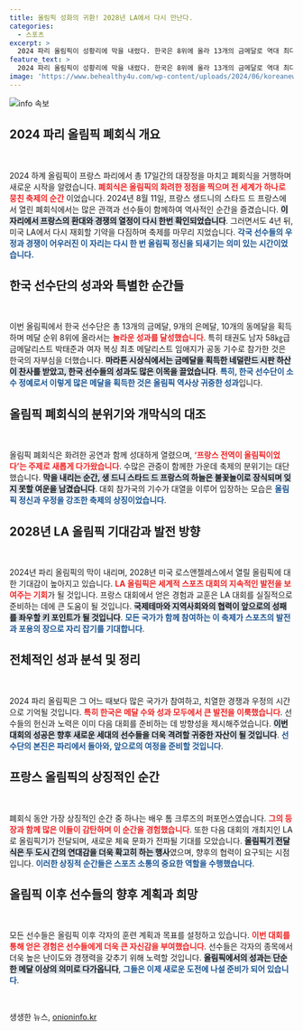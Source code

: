 ```yaml
---
title: 올림픽 성화의 귀환! 2028년 LA에서 다시 만난다.
categories:
  - 스포츠
excerpt: >
  2024 파리 올림픽이 성황리에 막을 내렸다. 한국은 8위에 올라 13개의 금메달로 역대 최다 수확 기록을 경신하며 소수정예의 저력을 과시했다. 4년 후 LA에서 재회할 올림픽의 열기가 기대된다!
feature_text: >
  2024 파리 올림픽이 성황리에 막을 내렸다. 한국은 8위에 올라 13개의 금메달로 역대 최다 수확 기록을 경신하며 소수정예의 저력을 과시했다. 4년 후 LA에서 재회할 올림픽의 열기가 기대된다!
image: 'https://www.behealthy4u.com/wp-content/uploads/2024/06/koreanews.jpg'
---
```


<p><img src="https://www.behealthy4u.com/wp-content/uploads/2024/06/koreanews.jpg" alt="info 속보" /></p>

<h2 data-ke-size="size26">2024 파리 올림픽 폐회식 개요</h2>

<p data-ke-size="size16">&nbsp;</p>

<p>2024 하계 올림픽이 프랑스 파리에서 총 17일간의 대장정을 마치고 폐회식을 거행하며 새로운 시작을 알렸습니다. <b><span style="color: #ee2323;">폐회식은 올림픽의 화려한 정점을 찍으며 전 세계가 하나로 뭉친 축제의 순간</span></b> 이었습니다. 2024년 8월 11일, 프랑스 생드니의 스타드 드 프랑스에서 열린 폐회식에서는 많은 관객과 선수들이 함께하여 역사적인 순간을 즐겼습니다. <b><span style="background-color: #21538527;">이 자리에서 프랑스의 환대와 경쟁의 열정이 다시 한번 확인되었습니다</span></b>. 그러면서도 4년 뒤, 미국 LA에서 다시 재회할 기약을 다짐하며 축제를 마무리 지었습니다. <b><span style="color: #1a5490;">각국 선수들의 우정과 경쟁이 어우러진 이 자리는 다시 한 번 올림픽 정신을 되새기는 의미 있는 시간이었습니다.</span></b></p>

<h2 data-ke-size="size26">한국 선수단의 성과와 특별한 순간들</h2>

<p data-ke-size="size16">&nbsp;</p>

<p>이번 올림픽에서 한국 선수단은 총 13개의 금메달, 9개의 은메달, 10개의 동메달을 획득하며 메달 순위 8위에 올라서는 <b><span style="color: #ee2323;">놀라운 성과를 달성했습니다</span></b>. 특히 태권도 남자 58㎏급 금메달리스트 박태준과 여자 복싱 최초 메달리스트 임애지가 공동 기수로 참가한 것은 한국의 자부심을 더했습니다. <b><span style="background-color: #21538527;">마라톤 시상식에서는 금메달을 획득한 네덜란드 시판 하산이 찬사를 받았고, 한국 선수들의 성과도 많은 이목을 끌었습니다</span></b>. <b><span style="color: #1a5490;">특히, 한국 선수단이 소수 정예로서 이렇게 많은 메달을 획득한 것은 올림픽 역사상 귀중한 성과</span></b>입니다.</p>

<h2 data-ke-size="size26">올림픽 폐회식의 분위기와 개막식의 대조</h2>

<p data-ke-size="size16">&nbsp;</p>

<p>올림픽 폐회식은 화려한 공연과 함께 성대하게 열렸으며, <b><span style="color: #ee2323;">‘프랑스 전역이 올림픽이었다’는 주제로 새롭게 다가왔습니다</span></b>. 수많은 관중이 함께한 가운데 축제의 분위기는 대단했습니다. <b><span style="background-color: #21538527;">막을 내리는 순간, 생 드니 스타드 드 프랑스의 하늘은 불꽃놀이로 장식되며 잊지 못할 여운을 남겼습니다</span></b>. 대회 참가국의 기수가 대열을 이루어 입장하는 모습은 <b><span style="color: #1a5490;">올림픽 정신과 우정을 강조한 축제의 상징이었습니다</span></b>.</p>

<h2 data-ke-size="size26">2028년 LA 올림픽 기대감과 발전 방향</h2>

<p data-ke-size="size16">&nbsp;</p>

<p>2024년 파리 올림픽의 막이 내리며, 2028년 미국 로스앤젤레스에서 열릴 올림픽에 대한 기대감이 높아지고 있습니다. <b><span style="color: #ee2323;">LA 올림픽은 세계적 스포츠 대회의 지속적인 발전을 보여주는 기회</span></b>가 될 것입니다. 프랑스 대회에서 얻은 경험과 교훈은 LA 대회를 실질적으로 준비하는 데에 큰 도움이 될 것입니다. <b><span style="background-color: #21538527;">국제테마와 지역사회와의 협력이 앞으로의 성패를 좌우할 키 포인트가 될 것입니다</span></b>. <b><span style="color: #1a5490;">모든 국가가 함께 참여하는 이 축제가 스포츠의 발전과 포용의 장으로 자리 잡기를 기대합니다</span></b>.</p>

<h2 data-ke-size="size26">전체적인 성과 분석 및 정리</h2>

<p data-ke-size="size16">&nbsp;</p>

<p>2024 파리 올림픽은 그 어느 때보다 많은 국가가 참여하고, 치열한 경쟁과 우정의 시간으로 기억될 것입니다. <b><span style="color: #ee2323;">특히 한국은 메달 수와 성과 모두에서 큰 발전을 이룩했습니다</span></b>. 선수들의 헌신과 노력은 이미 다음 대회를 준비하는 데 방향성을 제시해주었습니다. <b><span style="background-color: #21538527;">이번 대회의 성공은 향후 새로운 세대의 선수들을 더욱 격려할 귀중한 자산이 될 것입니다</span></b>. <b><span style="color: #1a5490;">선수단의 본진은 파리에서 돌아와, 앞으로의 여정을 준비할 것입니다</span></b>.</p>

<h2 data-ke-size="size26">프랑스 올림픽의 상징적인 순간</h2>

<p data-ke-size="size16">&nbsp;</p>

<p>폐회식 동안 가장 상징적인 순간 중 하나는 배우 톰 크루즈의 퍼포먼스였습니다. <b><span style="color: #ee2323;">그의 등장과 함께 많은 이들이 감탄하며 이 순간을 경험했습니다</span></b>. 또한 다음 대회의 개최지인 LA로 올림픽기가 전달되며, 새로운 체육 문화가 전파될 기대를 모았습니다. <b><span style="background-color: #21538527;">올림픽기 전달식은 두 도시 간의 연대감을 더욱 확고히 하는 행사</span></b>였으며, 향후의 협력이 요구되는 시점입니다. <b><span style="color: #1a5490;">이러한 상징적 순간들은 스포츠 소통의 중요한 역할을 수행했습니다</span></b>.</p>

<h2 data-ke-size="size26">올림픽 이후 선수들의 향후 계획과 희망</h2>

<p data-ke-size="size16">&nbsp;</p>

<p>모든 선수들은 올림픽 이후 각자의 훈련 계획과 목표를 설정하고 있습니다. <b><span style="color: #ee2323;">이번 대회를 통해 얻은 경험은 선수들에게 더욱 큰 자신감을 부여했습니다</span></b>. 선수들은 각자의 종목에서 더욱 높은 난이도와 경쟁력을 갖추기 위해 노력할 것입니다. <b><span style="background-color: #21538527;">올림픽에서의 성과는 단순한 메달 이상의 의미로 다가옵니다</span></b>, <b><span style="color: #1a5490;">그들은 이제 새로운 도전에 나설 준비가 되어 있습니다</span></b>.</p>

<p data-ke-size="size16">&nbsp;</p>
생생한 뉴스, <a href="https://onioninfo.kr" rel="dofollow">onioninfo.kr</a>


